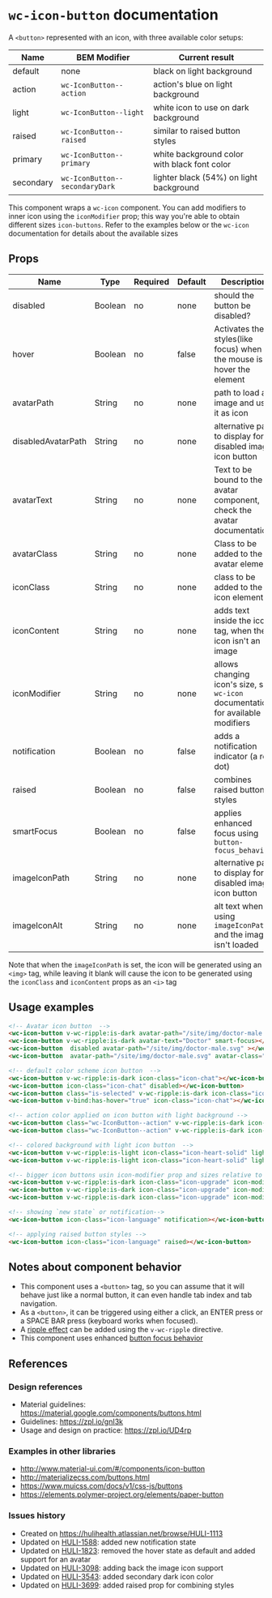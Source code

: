 # `wc-icon-button` documentation

A `<button>` represented with an icon, with three available color setups:

| Name | BEM Modifier | Current result
| --- | --- | ---
| default | none | black on light background
| action | `wc-IconButton--action` | action's blue on light background
| light | `wc-IconButton--light` | white icon to use on dark background
| raised | `wc-IconButton--raised` | similar to raised button styles
| primary | `wc-IconButton--primary` |  white background color with black font color
| secondary | `wc-IconButton--secondaryDark` | lighter black (54%) on light background

This component wraps a `wc-icon` component. You can add modifiers to inner icon using the `iconModifier` prop; this way you're able to obtain different sizes `icon-buttons`. Refer to the examples below or the `wc-icon` documentation for details about the available sizes

## Props
| Name | Type | Required | Default | Description
| --- | --- | ---  | ---  | ---
| disabled | Boolean | no | none | should the button be disabled?
| hover | Boolean | no | false | Activates the styles(like focus) when the mouse is hover the element
| avatarPath | String | no | none | path to load an image and use it as icon
| disabledAvatarPath | String | no | none | alternative path to display for disabled image icon button
| avatarText | String | no | none | Text to be bound to the avatar component, check the avatar documentation.
| avatarClass | String | no | none | Class to be added to the avatar element
| iconClass | String | no | none | class to be added to the icon element
| iconContent | String | no | none | adds text inside the icon tag, when the icon isn't an image
| iconModifier | String | no | none | allows changing icon's size, see `wc-icon` documentation for available modifiers
| notification | Boolean | no | false | adds a notification indicator (a red dot)
| raised | Boolean | no | false | combines raised button styles
| smartFocus | Boolean | no | false | applies enhanced focus using `button-focus_behavior`
| imageIconPath | String | no | none | alternative path to display for disabled image icon button
| imageIconAlt | String | no | none | alt text when using `imageIconPath` and the image isn't loaded

Note that when the `imageIconPath` is set, the icon will be generated using an `<img>` tag, while leaving it blank will cause the icon to be generated using the `iconClass` and `iconContent` props as an `<i>` tag

## Usage examples

```html
<!-- Avatar icon button  -->
<wc-icon-button v-wc-ripple:is-dark avatar-path="/site/img/doctor-male.svg" smart-focus></wc-icon-button>
<wc-icon-button v-wc-ripple:is-dark avatar-text="Doctor" smart-focus></wc-icon-button>
<wc-icon-button  disabled avatar-path="/site/img/doctor-male.svg" ></wc-icon-button>
<wc-icon-button  avatar-path="/site/img/doctor-male.svg" avatar-class="wc-Avatar--size-6x" smart-focus></wc-icon-button>

<!-- default color scheme icon button  -->
<wc-icon-button v-wc-ripple:is-dark icon-class="icon-chat"></wc-icon-button>
<wc-icon-button icon-class="icon-chat" disabled></wc-icon-button>
<wc-icon-button class="is-selected" v-wc-ripple:is-dark icon-class="icon-chat"></wc-icon-button>
<wc-icon-button v-bind:has-hover="true" icon-class="icon-chat"></wc-icon-button>

<!-- action color applied on icon button with light background -->
<wc-icon-button class="wc-IconButton--action" v-wc-ripple:is-dark icon-class="icon-language"></wc-icon-button>
<wc-icon-button class="wc-IconButton--action" v-wc-ripple:is-dark icon-class="icon-language" disabled></wc-icon-button>

<!-- colored background with light icon button  -->
<wc-icon-button v-wc-ripple:is-light icon-class="icon-heart-solid" light></wc-icon-button>
<wc-icon-button v-wc-ripple:is-light icon-class="icon-heart-solid" light disabled></wc-icon-button>

<!-- bigger icon buttons usin icon-modifier prop and sizes relative to the grid's -->
<wc-icon-button v-wc-ripple:is-dark icon-class="icon-upgrade" icon-modifier="wc-Icon--size-4x"></wc-icon-button>
<wc-icon-button v-wc-ripple:is-dark icon-class="icon-upgrade" icon-modifier="wc-Icon--size-5x"></wc-icon-button>
<wc-icon-button v-wc-ripple:is-dark icon-class="icon-upgrade" icon-modifier="wc-Icon--size-6x"></wc-icon-button>

<!-- showing `new state` or notification-->
<wc-icon-button icon-class="icon-language" notification></wc-icon-button>

<!-- applying raised button styles -->
<wc-icon-button icon-class="icon-language" raised></wc-icon-button>
```

## Notes about component behavior
- This component uses a `<button>` tag, so you can assume that it will behave just like a normal button, it can even handle tab index and tab navigation.
- As a `<button>`, it can be triggered using either a click, an ENTER press or a SPACE BAR press (keyboard works when focused).
- A [ripple effect](https://material.google.com/motion/choreography.html#choreography-radial-reaction) can be added using the `v-wc-ripple` directive.
- This component uses enhanced [button focus behavior](../../behaviors/a11y/button-focus)

## References
### Design references
* Material guidelines: https://material.google.com/components/buttons.html
* Guidelines: https://zpl.io/gnI3k
* Usage and design on practice: https://zpl.io/UD4rp

### Examples in other libraries
* http://www.material-ui.com/#/components/icon-button
* http://materializecss.com/buttons.html
* https://www.muicss.com/docs/v1/css-js/buttons
* https://elements.polymer-project.org/elements/paper-button

### Issues history
* Created on https://hulihealth.atlassian.net/browse/HULI-1113
* Updated on [HULI-1588](https://hulihealth.atlassian.net/browse/HULI-1588): added new notification state
* Updated on [HULI-1823](https://hulihealth.atlassian.net/browse/HULI-1832): removed the hover state as default and added support for an avatar
* Updated on [HULI-3098](https://hulihealth.atlassian.net/browse/HULI-3098): adding back the image icon support
* Updated on [HULI-3543](https://hulihealth.atlassian.net/browse/HULI-3543): added secondary dark icon color
* Updated on [HULI-3699](https://hulihealth.atlassian.net/browse/HULI-3699): added raised prop for combining styles

